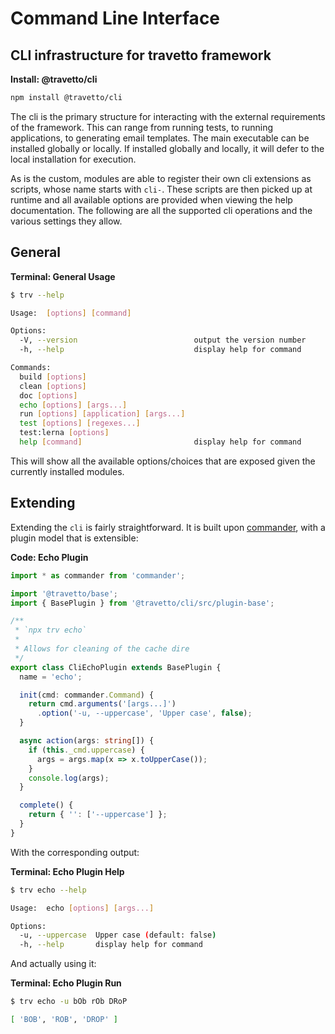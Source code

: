 <!-- This file was generated by the framweork and should not be modified directly -->
<!-- Please modify https://github.com/travetto/travetto/tree/master/module/cli/doc.ts and execute "npm run docs" to rebuild -->
# Command Line Interface
## CLI infrastructure for travetto framework

**Install: @travetto/cli**
```bash
npm install @travetto/cli
```

The cli is the primary structure for interacting with the external requirements of the framework.  This can range from running tests, to running applications, to generating email templates. The main executable can be installed globally or locally.  If installed globally and locally, it will defer to the local installation for execution.

As is the custom, modules are able to register their own cli extensions as scripts, whose name starts with `cli-`.  These scripts are then picked up at runtime and all available options are provided when viewing the help documentation.  The following are all the supported cli operations and the various settings they allow.

## General

**Terminal: General Usage**
```bash
$ trv --help

Usage:  [options] [command]

Options:
  -V, --version                          output the version number
  -h, --help                             display help for command

Commands:
  build [options]
  clean [options]
  doc [options]
  echo [options] [args...]
  run [options] [application] [args...]
  test [options] [regexes...]
  test:lerna [options]
  help [command]                         display help for command
```

This will show all the available options/choices that are exposed given the currently installed modules.

## Extending

Extending the `cli` is fairly straightforward.  It is built upon [commander](https://www.npmjs.com/package/commander), with a plugin model that is extensible:

**Code: Echo Plugin**
```typescript
import * as commander from 'commander';

import '@travetto/base';
import { BasePlugin } from '@travetto/cli/src/plugin-base';

/**
 * `npx trv echo`
 *
 * Allows for cleaning of the cache dire
 */
export class CliEchoPlugin extends BasePlugin {
  name = 'echo';

  init(cmd: commander.Command) {
    return cmd.arguments('[args...]')
      .option('-u, --uppercase', 'Upper case', false);
  }

  async action(args: string[]) {
    if (this._cmd.uppercase) {
      args = args.map(x => x.toUpperCase());
    }
    console.log(args);
  }

  complete() {
    return { '': ['--uppercase'] };
  }
}
```

With the corresponding output:

**Terminal: Echo Plugin Help**
```bash
$ trv echo --help

Usage:  echo [options] [args...]

Options:
  -u, --uppercase  Upper case (default: false)
  -h, --help       display help for command
```

And actually using it:

**Terminal: Echo Plugin Run**
```bash
$ trv echo -u bOb rOb DRoP

[ 'BOB', 'ROB', 'DROP' ]
```
